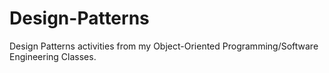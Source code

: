 # Design-Patterns
Design Patterns activities from my Object-Oriented Programming/Software Engineering Classes.